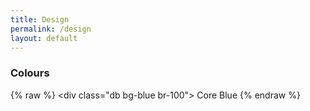 ```yaml
---
title: Design
permalink: /design
layout: default
---
```

### C﻿olours

{﻿% raw %}
<﻿div class="db bg-blue br-100"></div> Core Blue
{﻿% endraw %}